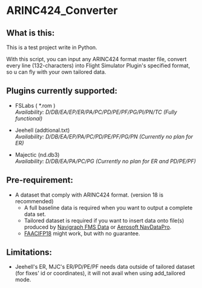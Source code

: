 # ARINC424_Converter

## What is this:
This is a test project write in Python.

With this script, you can input any ARINC424 format master file, convert every line (132-characters) into Flight Simulator Plugin's specified format, so u can fly with your own tailored data.

## Plugins currently supported:

+ FSLabs ( \*.rom )   
    *Availability: D/DB/EA/EP/ER/PA/PC/PD/PE/PF/PG/PI/PN/TC (Fully functional)*

+ Jeehell (addtional.txt)  
    *Availability: D/DB/EA/EP/PA/PC/PD/PE/PF/PG/PN (Currently no plan for ER)*

+ Majectic (nd.db3)  
    *Availability: D/DB/EA/PA/PC/PG (Currently no plan for ER and PD/PE/PF)*

## Pre-requirement:
+ A dataset that comply with ARINC424 format. (version 18 is recommended)
    - A full baseline data is required when you want to output a complete data set.
    - Tailored dataset is required if you want to insert data onto file(s) produced by [Navigraph FMS Data][Navigraph] or [Aerosoft NavDataPro][NDP].
    - [FAACIFP18][FAACIFP] might work, but with no guarantee.

## Limitations:
+ Jeehell's ER, MJC's ER/PD/PE/PF needs data outside of tailored dataset (for fixes' id or coordinates), it will not avail when using add_tailored mode.

[FAACIFP]: https://www.faa.gov/air_traffic/flight_info/aeronav/digital_products/cifp/download/
[Navigraph]: https://www.navigraph.com/FmsData.aspx
[NDP]: https://www.aerosoft.com/en/flight-simulation/popular-products/navdatapro/
